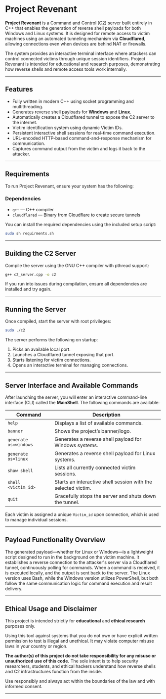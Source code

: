 
# Project Revenant

**Project Revenant** is a Command and Control (C2) server built entirely in C++ that enables the generation of reverse shell payloads for both Windows and Linux systems. It is designed for remote access to victim machines using an automated tunneling mechanism via **Cloudflared**, allowing connections even when devices are behind NAT or firewalls.

The system provides an interactive terminal interface where attackers can control connected victims through unique session identifiers. Project Revenant is intended for educational and research purposes, demonstrating how reverse shells and remote access tools work internally.

---

## Features

* Fully written in modern C++ using socket programming and multithreading.
* Generates reverse shell payloads for **Windows** and **Linux**.
* Automatically creates a Cloudflared tunnel to expose the C2 server to the internet.
* Victim identification system using dynamic Victim IDs.
* Persistent interactive shell sessions for real-time command execution.
* URL-encoded HTTP-based command-and-response mechanism for communication.
* Captures command output from the victim and logs it back to the attacker.

---

## Requirements

To run Project Revenant, ensure your system has the following:

### Dependencies

* `g++` — C++ compiler
* `cloudflared` — Binary from Cloudflare to create secure tunnels

You can install the required dependencies using the included setup script:

```bash
sudo sh requirments.sh
```

---

## Building the C2 Server

Compile the server using the GNU C++ compiler with pthread support:

```bash
g++ c2_server.cpp -o c2
```

If you run into issues during compilation, ensure all dependencies are installed and try again.

---

## Running the Server

Once compiled, start the server with root privileges:

```bash
sudo ./c2
```

The server performs the following on startup:

1. Picks an available local port.
2. Launches a Cloudflared tunnel exposing that port.
3. Starts listening for victim connections.
4. Opens an interactive terminal for managing connections.

---

## Server Interface and Available Commands

After launching the server, you will enter an interactive command-line interface (CLI) called the **MainShell**. The following commands are available:

| Command               | Description                                                   |
| --------------------- | ------------------------------------------------------------- |
| `help`                | Displays a list of available commands.                        |
| `banner`              | Shows the project’s banner/logo.                              |
| `generate os=windows` | Generates a reverse shell payload for Windows systems.        |
| `generate os=linux`   | Generates a reverse shell payload for Linux systems.          |
| `show shell`          | Lists all currently connected victim sessions.                |
| `shell <Victim_id>`   | Starts an interactive shell session with the selected victim. |
| `quit`                | Gracefully stops the server and shuts down the tunnel.        |

Each victim is assigned a unique `Victim_id` upon connection, which is used to manage individual sessions.

---

## Payload Functionality Overview

The generated payload—whether for Linux or Windows—is a lightweight script designed to run in the background on the victim machine. It establishes a reverse connection to the attacker's server via a Cloudflared tunnel, continuously polling for commands. When a command is received, it is executed locally, and the output is sent back to the server. The Linux version uses Bash, while the Windows version utilizes PowerShell, but both follow the same communication logic for command execution and result delivery.

---



## Ethical Usage and Disclaimer

This project is intended strictly for **educational** and **ethical research** purposes only.

Using this tool against systems that you do not own or have explicit written permission to test is illegal and unethical. It may violate computer misuse laws in your country or region.

**The author(s) of this project do not take responsibility for any misuse or unauthorized use of this code.** The sole intent is to help security researchers, students, and ethical hackers understand how reverse shells and C2 infrastructures function from the inside.

Use responsibly and always act within the boundaries of the law and with informed consent.

---

